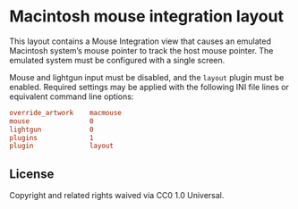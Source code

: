 # Macintosh mouse integration layout

This layout contains a Mouse Integration view that causes an emulated Macintosh system’s mouse pointer to track the host mouse pointer.  The emulated system must be configured with a single screen.

Mouse and lightgun input must be disabled, and the `layout` plugin must be enabled.  Required settings may be applied with the following INI file lines or equivalent command line options:

```ini
override_artwork    macmouse
mouse               0
lightgun            0
plugins             1
plugin              layout
```

## License

Copyright and related rights waived via CC0 1.0 Universal.
